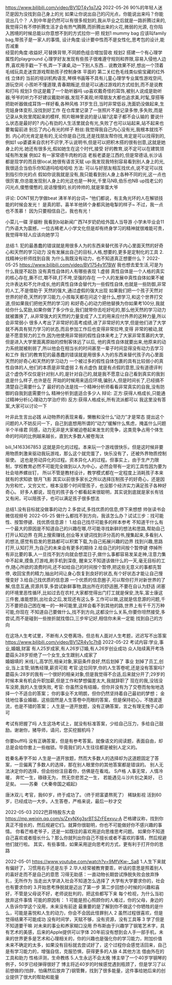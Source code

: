 https://www.bilibili.com/video/BV1DT4y1q7JQ 2022-05-26
90%的年轻人迷茫是因为没找到自己身上的光
如果让你说出自己的闪光点，你能说出来吗？你能说出几个？
人到中年是仍然可以有很多规划的,我从毕业之后就是一路折腾过来的,我觉得只有不停折腾生活才会有热气腾腾,而折腾出来的火花,微弱的光源,
在你陷入困境的时候总能以你意想不到的方式拉你一把
规划1 mummy bag 应该叫family bag,带孩子是一家人的事情,
  设计角度:设计要中性而不是女性化,思考包的设计,能否减重  
  经营的角度:收益好,可替换背带,不同颜色组合增加营收
规划2 搭建一个有心理学属性的playground
  心理学好友发现有些孩子很难遵守规则和界限,容易入侵他人边界,喜欢用手戳一下书,弄一下课桌,动一下别人东西...
  说教效果不好,想出一个顶着毛绒玩具走迷宫游戏帮助孩子控制身体  平面的
  第二关红色毛线类似偷宝藏的红外线  立体的
  当前的培训机构语言,琴棋书画等不具有儿童心理学专业属性游戏空间,游玩空间
  小孩听不懂道理,青春期叛逆,但是可以通过游戏的方式给到,而不是说教和打吗
规划3 你这是戴了一个助听器吗
  up喜欢戴奇怪的耳饰,被别人说成是助听器;爷爷的听力不好建议戴助听器,发现不美观;听障朋友大都也追求美,时髦,穿搭等
  把助听器做成耳饰一样好看,各种风格
31岁生日,当时非常低谷,洗面奶没做起来,生完娃身体变形,没找到好工作
在仓库里记录了一张照片不是记录多惨,多失败,而是记录从失败里爬起来的模样, 照片眼神里说的是认输?这辈子都不会认输的
要说什么状态是最好的? 内心有劲的人生活里就会有光,失败了也可以站起来,站不起来也要匍匐前进
别忘了内心有光的样子
粉丝:我觉得我自己内心没有光,我根本就找不到.
内心的光肯定是有的,无论你是自己找,还是找朋友帮你找,肯定是可以找得到的,
例如1 up婆婆来自农村不识字,不认说明书,但是可以把积木搭的很有创意,这就是她身上的光.她还有很多光,假如她生在这个时代,接受
  好的教育,说不定可以在建筑领域有所发展
例如2 有一家常德牛肉粉的店  老板老婆是江西的,但是常德话,长沙话都是现学的而且很local,她很有语言天赋
  up:我发现我特别容易看到别人身上的光,我很适合当伯乐你知道吗哈哈哈哈
方法:
可以与好朋友相互找优点,说不定可以找到指引你光的点
假如你说我就是没有,我只能看到别人身上各种不同的光,这一点也很厉害,你总能发现别人身上的光这也是一种光,千里马NB,伯乐也NB
up找老公的闪光点,傻憨傻憨的,说话慢慢的,长的帅帅的,就是笨蛋大爷

评论:
DONT努力学做beat
沸羊羊的台词~
“他们都说，有主角光环的人在解锁技能的时候会发光！
是真的耶，喜羊羊他转个身都风驰电掣的样子~
不过，我一点也不羡慕！
因为只要相信自己，我也有光！

小菜儿一碟
牙龈粉
我看到b站新闻广西74岁奶奶给外国人当导游  小学未毕业会11门外语大为震撼，一位古稀老人小学文化但是却有终身学习的精神就很难能可贵，
我觉得年轻人应该向她学习



总结:1. 犯的最愚蠢的错误就是用很多人为的东西来替代孩子内心里面天然的好奇心和天然的学习动力
没有发展出自己的目标,人格,想要的,更多是定制化的工具
2.找精神分析师找到自我
为什么我既没有动力，也不知道真正想要什么？ 2022-05-25
https://www.bilibili.com/video/BV1754y1f7BW
我也想去爱生活,可是为什么我提不起劲
没有真性自体的人有哪些表现
1.虚弱 真性自体是一个人格的真实的核心存在,撕不烂,嚼不碎,打不垮,坚强的存在
  一个人的发展中真性自体如果不被允许表达和不允许成长,他的真性自体会替代为一些假性自体,也就是一些防御,非常的人工,不是借助于
  天然的强大,通过虚假的强大出现
  如果我们把一个孩子天然对世界的好奇,天然的学习能力,小孩每天都在问这个是什么,想学习,和这个世界打交道,但如果我们把他天然的学习的
  和好奇心的动力把他替换为你如果考100分,我就给你什么奖励,如果你做了多少作业,我们就带你去吃好吃的,那么他天然的学习动力就被置换了,
  从非常强大的天然的力量变成了人工的用来应付外界的这种力量,所以会非常弱小
  很多人考出了非常好的高考成绩,进了非常好的大学,但是他们进了大学就不再具有努力学习的状态,而且参加工作后也变得非常拉垮,变得
  非常的被动,就是不愿意努力的工作,因为他使用非常弱的假性自体来考上了大家非常羡慕的大学,但是进入大学里面离原始的控制客体远了以后,
  他的真性自体就要出来,他原来的动力系统就被削弱了,所以他会在相当长的时间甚至一辈子时间显得没有动力去学习和工作
  我们的教育犯的最愚蠢的错误就是用很多人为的东西来替代孩子内心里面天然的好奇心和天然的学习动力
  一个被过多的假性自体包裹的具有比较弱小的真性自体的人,他们的本质是非常虚弱
2.有点虚伪
就是有点假的意思,没有道德评判  这个虚伪不仅仅是针对别人的,是针对自己的,就是我不愿意让自己看到真实的我到底是什么样子,也许是在
开始的时候用来适应环境,骗别人,但是时间长了,已经搞不清楚自己需要什么了
最好的办法是找一个精神分析师看看非常真实的自我,没有防御的自我到底需要什么
精神分析到底适合多少人
辩论: 正方:获得人格成长,只能通过精神分析(心理动力学治疗师)
反方:获得人格成长,所有流派都可以
我这里没有答案,大家可以讨论一下

叶非此生言出必践
从动物界的表现来看，懒散和没什么“动力”才是常态
提出这个问题的人不妨反问一下，自己到底想用所谓的“动力”缓解什么焦虑，掩盖什么问题
半个半缘君
同感，动力无非是大家被迫卷起来发生的竞争，这类竞争占用个体生命的时间的比例越来越长，直到大多数人被卷淘汰

bili_14163367853
这就是异化的过程。本来玩一个游戏很快乐，但是这时候非要用物质刺激来驱动我玩游戏，那么这个就完蛋了，快乐没有了，还被外界物质控制驱使。
这也是劳动异化的过程。资本异化人的过程。但事实上，由于生产力限制，学校教育必然不可能完全做到以人为中心，必然会带有一定的工具性因为要为社会培养螺丝钉，
所以不管是教材设计，教学模式都在一定程度上消耗孩子本来就有的求知欲
银月飞影
其实以前很多家长之所以选择压制孩子的好奇心，还是因为穷和忙，又穷又忙，根本没那个时间管孩子，也没那个经济实力满足孩子各种好奇心。
好多人都说，现在的孩子各个都看起来很聪明，其实说到底就是家长有钱又有闲，可以陪孩子，也可以满足孩子很多想法


总结1.没有目标就没做事的动力
2.多尝试,多找优质的信息,停下来想想
帅张读书会微信视频号 2022-05-25
做什么都找不到方向，我该怎么办？试试三步：找可能性、按暂停键、找优质信息源！
1.给自己找尽可能多的样本参考
不知道干什么有一个最大的原因是不知道自己的兴趣在哪,尽可能寻找新鲜的想法和思路,帮助自己打开认知边界
在网上搜索赚钱,创业等关键词找到评分高的书,搜集起来,多看别人的想法,感觉有启发的思路都可以积累下载,为自己拓展兴趣的边界
找到兴趣,思路打开,认知打开,为自己的未来会有更多的期待
2.给自己的时间按个暂停键
停掉所有非比要的事,人一旦找不到方向就会想混日子,做什么事都容易发呆走神,注意力集中不起来,摸鱼,打游戏,刷手机到深夜,
醒来又不知道该做什么的一天,毫无目标的工作,随心所欲的浪费时间,还不如给自己的时间按个暂停,把这些无意义的事都先暂停,
收回宝贵的精力,抽出时间让身心恢复到良好的状态,有个好状态才能让自己慢慢变好
3.给自己找优质的信息源
一个优质的信息圈子,可以帮你打开对新世界的了解,信息互通,资源共享,多尝试新鲜事物,跳出所在的舒适圈,不要在自认为舒适
闭塞的环境里恶性循环,比如过去在农村,大家都觉得出门打工就是保安,洗车,富士康这三件套,谁能想到,出社会之后,发现还有这么多
工作可以做,这就是信息源的问题,千万不要把自己困在唯一的一种可能里,这样会看不到其他的路,世界上有千千万万种可能,你现在
不知道自己要做什么,找不到方向,这都没什么关系,你要你坦然接受,多尝试,而不是碰到一些挫折就找借口,三步牢记好,相信你未来一定能
找到自己的方向


在这场人生考试里，不断有人交卷离场，但总有人面对人生考题，迟迟写不出答案
https://www.bilibili.com/video/BV1ZR4y1c7hB 2022-05-22
考试内容:学业,事业,婚姻,财富
有人25岁成家,有人26岁订婚,有人26岁创业成功
众人陆续离开考场
蘑菇头28岁拒绝了一个女生,女生跟别人成家了   
婚姻填的 米线儿,高学历,相亲对象,家庭条件良好,然后划掉了
事业 划掉了员工,创业,当上主管;销售经理,薪资可观
考官:这位同学,你的人生答卷呢,还是没有答案吗?
蘑菇头:28岁的我有一个很好的相亲对象,但是我觉得不合适,后来就分开了;29岁的时候本来有机会升职加薪,但是工作和梦想偏差太大,我就辞职了
现在的我,没钱没车没房,我的人生很失败,
考官:
你虽然没有结婚，但你并没有为了交卷而匆匆地选择一个不适合的答案；
你的事业不太明朗，但你仍然坚持着自己最初的梦想；
金钱地位事业婚姻，这些固然是人生答卷中亮眼的答案，但是保持初心，不随波逐流，也是不错的答案；
人生是一道开放题，没有正确答案，言之有理无愧于心即可

考试有把握了吗
人生这场考试上，就没有标准答案，少给自己压力，多给自己鼓励。谢谢你，猪导师，请问，您买挖掘机吗？

你要buff吗
没有正确答案，但是有参考答案。就像语文的阅读题，表面自由，却总是会给你套上一些枷锁。毕竟我们的人生往往都是被别人定义的。

姓秦名寿字不如
人生是一道开放题，然而大多数人的选择却为这道题固定了答案，一旦偏离了多数人的选择，那在别人眼里你的其他答案都是错误的。
别人无法决定你的选择，但会纷纷注目着你，仿佛是在看戏。
S卢格
人事无常，人情冷暖，
奔忙一生，碌碌无为，
然无奈悲苦之一生，
若能遇见斗沙片刻之美好，
已足矣。
——苏秦 《大秦帝国之崛起》

唐沐双儿
考官，我60岁，终于成功了。（终于把富婆熬死了）
稀缺影视
活到60岁，已经成功一大步。人生答卷，严格来说，最后一秒才交

2022-05-03
2022巴菲特股东大会
https://mp.weixin.qq.com/s/ZxyNXg3srBTSZrFEexyu-A
芒格建议称，找到你真正不擅长的，然后规避它们。就算你很聪明，你也不可能做好你不感兴趣的事情。
你看芒格老爷子，还是一如既往的喜欢用逆向思维思考问题。
如果你不知道自己喜欢或者擅长什么？那么你就列出你自己不擅长或者不喜欢的事情，然后规避他们就行啦。
其实，有些事情，如果采用逆向思考的方式，更有利于打开你的思路


2022-05-01
https://www.youtube.com/watch?v=9MfVKw-_Sa8
1.人生下来就有偏好了，习惯用右手还是左手
2.华人经常被教育要乖，听话的意思是照着别人的喜好走而不是自己的意愿
  习得无助感：一直动物长期尝试挣脱失败会放弃挣扎，无所作为
  当走出大学进入社会不知道怎么选择了   大学有大学要求你的，社会也有要求你的
3.开始思考挣脱就是迈出了第一步
  第二步回想小时候的兴趣和喜好，不管是父母说不好，老师说批判的，把这些都写下来
  每个检视，为什么当初放弃这件事情
    可能的原因有：
    1 可能是担心照顾你的人难过，你的父母，身边的人告诉你学这个没用，未来没有前途
      最重要的是了解到你不做这个你牺牲的是什么，可能是喜悦和人生的动力，你会不会因此怪罪别人
    2 虽然过程很喜欢，但是觉得结果不可能成功
       没有时间学，天赋不够，没有资源，没有工具等
    3 学了但是不知道要干嘛
       对未来的事业和养家糊口没用
       乔布斯由于兴趣学了钢笔艺术字，具有艺术的美感，后来的Apple提供可以字体
       20年前没有想到会人手一部手机，未来的世界更多是艺术和心理相关的，你的兴趣也是强化你的学习能力，附加价值
       未来不确定的太多，如果没有目标就去尝试好了，这个过程你会感觉活回来，自己是有学习能力的，增强自信，克服恐惧，获得更多的人脉
4.其他方法
  借由外在的工具和助力
  性格评测，生命教练
5.人生永远不会太晚
  博主举了一个40岁学钢琴的例子，50岁已经弹得很好了
  博主将近40岁的时候感觉遇到瓶颈了，但是学习了以前想做的(怕胖，怕痛然后放弃了)钢管舞，找到了很多能量，这件事给她后来的创业提供了很大的帮助和能量